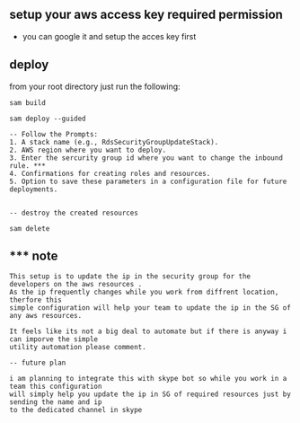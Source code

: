 ## setup your aws access key required permission 
- you can google it and setup the acces key first

## deploy
from your  root directory just run the following: 
```
sam build

sam deploy --guided

-- Follow the Prompts:
1. A stack name (e.g., RdsSecurityGroupUpdateStack).
2. AWS region where you want to deploy.
3. Enter the sercurity group id where you want to change the inbound rule. ***
4. Confirmations for creating roles and resources.
5. Option to save these parameters in a configuration file for future deployments.


-- destroy the created resources 

sam delete
```

## *** note
```
This setup is to update the ip in the security group for the developers on the aws resources . 
As the ip frequently changes while you work from diffrent location, therfore this
simple configuration will help your team to update the ip in the SG of any aws resources. 

It feels like its not a big deal to automate but if there is anyway i can imporve the simple 
utility automation please comment.

-- future plan

i am planning to integrate this with skype bot so while you work in a team this configuration 
will simply help you update the ip in SG of required resources just by sending the name and ip 
to the dedicated channel in skype
```
